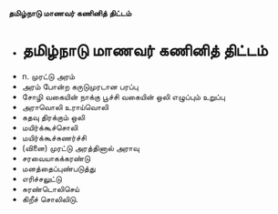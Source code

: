 **தமிழ்நாடு மாணவர் கணினித் திட்டம்**
- # தமிழ்நாடு மாணவர் கணினித் திட்டம்
- n. முரட்டு அரம்
- அரம் போன்ற கருடுமுரடான பரப்பு
- சோழி வகையின் நாக்கு பூச்சி வகையின் ஒலி எழுப்பும் உறுப்பு
- அராவொலி உராய்வொலி
- கதவு திரக்கும் ஒலி
- மயிர்க்கூச்சொலி
- மயிர்க்கூச்சுணர்ச்சி
- (வினை) முரட்டு அரத்தினால் அராவு
- சரவையாகக்கரண்டு
- மனத்தைப்புண்படுத்து
- எரிச்சலுட்டு
- சுரண்டொலிசெய்
- கிறீச் சொலிலிடு.

